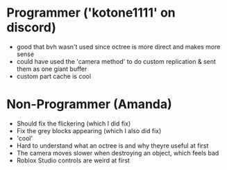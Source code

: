 # Programmer ('kotone1111' on discord)
- good that bvh wasn't used since octree is more direct and makes more sense
- could have used the 'camera method' to do custom replication & sent them as one giant buffer
- custom part cache is cool

# Non-Programmer (Amanda)
- Should fix the flickering (which I did fix)
- Fix the grey blocks appearing (which I also did fix)
- 'cool'
- Hard to understand what an octree is and why theyre useful at first
- The camera moves slower when destroying an object, which feels bad
- Roblox Studio controls are weird at first